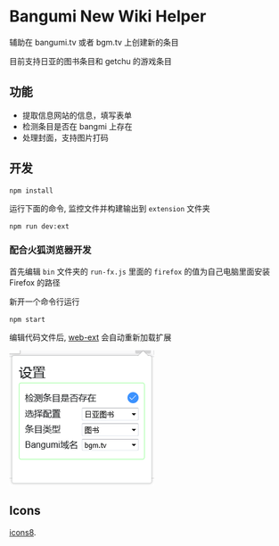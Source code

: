 # Bangumi New Wiki Helper
辅助在 bangumi.tv 或者 bgm.tv 上创建新的条目

目前支持日亚的图书条目和 getchu 的游戏条目

## 功能
- 提取信息网站的信息，填写表单
- 检测条目是否在 bangmi 上存在
- 处理封面，支持图片打码


## 开发

    npm install

运行下面的命令, 监控文件并构建输出到 `extension` 文件夹

    npm run dev:ext

### 配合火狐浏览器开发
首先编辑 `bin` 文件夹的 `run-fx.js` 里面的 `firefox` 的值为自己电脑里面安装 Firefox 的路径

新开一个命令行运行

    npm start

编辑代码文件后, [web-ext][web-ext] 会自动重新加载扩展

![popup screenshot](screenshots/popup.png "popup screenshot")

[web-ext]: https://developer.mozilla.org/en-US/Add-ons/WebExtensions/Getting_started_with_web-ext

## Icons

[icons8](https://icons8.com/).
